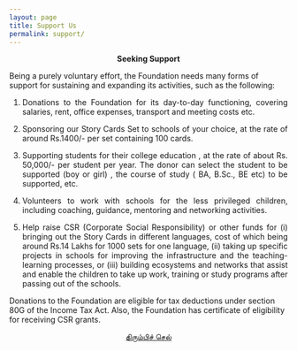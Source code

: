 ```yaml
---
layout: page
title: Support Us
permalink: support/
---
```


<p style="text-align: center;"><strong>Seeking Support</strong></p>


Being a purely voluntary effort, the Foundation needs many forms of support for sustaining and expanding its activities, such as the following:

1.	<p style="text-align:justify; text-justify: inter-word">Donations to the Foundation for its day-to-day functioning, covering salaries, rent, office expenses, transport and meeting costs etc.</p>
2.	<p style="text-align:justify; text-justify: inter-word">Sponsoring our Story Cards Set to schools of your choice, at the rate of around Rs.1400/- per  set containing 100 cards.</p>
3.	<p style="text-align:justify; text-justify: inter-word">Supporting students for their college education , at the rate of about Rs. 50,000/- per student per year. The donor can select the student to be supported (boy or girl) , the course of study  ( BA, B.Sc., BE etc) to be supported, etc.</p>
4.	<p style="text-align:justify; text-justify: inter-word">Volunteers to work with schools for the less privileged children, including coaching, guidance, mentoring and networking activities.</p>
5.	<p style="text-align:justify; text-justify: inter-word">Help raise CSR (Corporate Social Responsibility) or other funds for (i) bringing out the Story Cards in different languages, cost of which being around Rs.14 Lakhs for 1000 sets for one language, (ii) taking up specific projects in schools for improving the infrastructure and the teaching-learning processes, or (iii) building ecosystems and networks that assist and enable the children to take up work, training or study programs after passing out of the schools.</p>    

Donations to the Foundation are eligible for tax deductions under section 80G of the Income Tax Act. Also, the Foundation has certificate of eligibility for receiving CSR grants.


<p style="text-align: center;"><a href="#" onClick="history.go(-1)">திரும்பிச் செல்</a></p>

